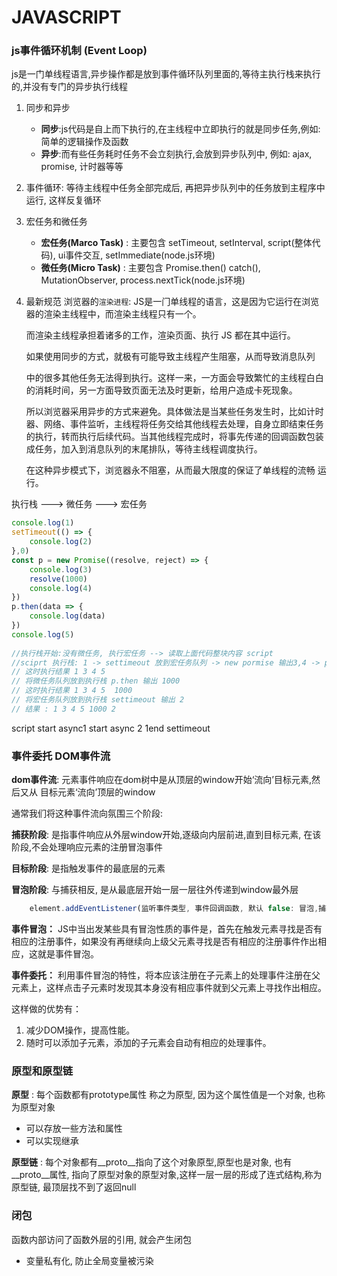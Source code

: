 # JAVASCRIPT

### js事件循环机制 (Event Loop)
js是一门单线程语言,异步操作都是放到事件循环队列里面的,等待主执行栈来执行的,并没有专门的异步执行线程
1. 同步和异步
    - **同步**:js代码是自上而下执行的,在主线程中立即执行的就是同步任务,例如: 简单的逻辑操作及函数
    - **异步**:而有些任务耗时任务不会立刻执行,会放到异步队列中, 例如: ajax, promise, 计时器等等

2. 事件循环: 等待主线程中任务全部完成后, 再把异步队列中的任务放到主程序中运行, 这样反复循环

3. 宏任务和微任务
    - **宏任务(Marco Task)** : 主要包含 setTimeout, setInterval, script(整体代码), ui事件交互, setImmediate(node.js环境)
    - **微任务(Micro Task)** : 主要包含 Promise.then() catch(), MutationObserver, process.nextTick(node.js环境)

4. 最新规范
    浏览器的`渲染进程`:
    JS是⼀⻔单线程的语⾔，这是因为它运⾏在浏览器的渲染主线程中，⽽渲染主线程只有⼀个。

    ⽽渲染主线程承担着诸多的⼯作，渲染⻚⾯、执⾏ JS 都在其中运⾏。

    如果使⽤同步的⽅式，就极有可能导致主线程产⽣阻塞，从⽽导致消息队列

    中的很多其他任务⽆法得到执⾏。这样⼀来，⼀⽅⾯会导致繁忙的主线程⽩⽩的消耗时间，另⼀⽅⾯导致⻚⾯⽆法及时更新，给⽤户造成卡死现象。

    所以浏览器采⽤异步的⽅式来避免。具体做法是当某些任务发⽣时，⽐如计时器、⽹络、事件监听，主线程将任务交给其他线程去处理，⾃身⽴即结束任务的执⾏，转⽽执⾏后续代码。当其他线程完成时，将事先传递的回调函数包装成任务，加⼊到消息队列的末尾排队，等待主线程调度执⾏。

    在这种异步模式下，浏览器永不阻塞，从⽽最⼤限度的保证了单线程的流畅
    运⾏。

执行栈 ---> 微任务 ---> 宏任务

```js
console.log(1)
setTimeout(() => {
    console.log(2)
},0)
const p = new Promise((resolve, reject) => {
    console.log(3)
    resolve(1000)
    console.log(4)
})
p.then(data => {
    console.log(data)
})
console.log(5)
 
//执行栈开始:没有微任务, 执行宏任务 --> 读取上面代码整块内容 script
//sciprt 执行栈: 1 -> settimeout 放到宏任务队列 -> new pormise 输出3,4 -> p.then() 放到微任务 -> 5
// 这时执行结果 1 3 4 5
// 将微任务队列放到执行栈 p.then 输出 1000
// 这时执行结果 1 3 4 5  1000
// 将宏任务队列放到执行栈 settimeout 输出 2
// 结果 : 1 3 4 5 1000 2   
```
script start 
async1 start
async 2
1end
settimeout

### 事件委托 DOM事件流
**dom事件流**: 元素事件响应在dom树中是从顶层的window开始‘流向’目标元素,然后又从 目标元素‘流向’顶层的window

通常我们将这种事件流向氛围三个阶段:

 **捕获阶段**: 是指事件响应从外层window开始,逐级向内层前进,直到目标元素, 在该阶段,不会处理响应元素的注册冒泡事件

 **目标阶段**: 是指触发事件的最底层的元素

 **冒泡阶段**: 与捕获相反, 是从最底层开始一层一层往外传递到window最外层

```js
    element.addEventListener(监听事件类型, 事件回调函数, 默认 false: 冒泡,捕获:true)
```
**事件冒泡：**
JS中当出发某些具有冒泡性质的事件是，首先在触发元素寻找是否有相应的注册事件，如果没有再继续向上级父元素寻找是否有相应的注册事件作出相应，这就是事件冒泡。

**事件委托：**
利用事件冒泡的特性，将本应该注册在子元素上的处理事件注册在父元素上，这样点击子元素时发现其本身没有相应事件就到父元素上寻找作出相应。

这样做的优势有：
1. 减少DOM操作，提高性能。
2. 随时可以添加子元素，添加的子元素会自动有相应的处理事件。


### 原型和原型链
**原型** : 每个函数都有prototype属性 称之为原型, 因为这个属性值是一个对象, 也称为原型对象

- 可以存放一些方法和属性
- 可以实现继承

**原型链** : 每个对象都有__proto__指向了这个对象原型,原型也是对象, 也有__proto__属性, 指向了原型对象的原型对象,这样一层一层的形成了连式结构,称为原型链, 最顶层找不到了返回null

### 闭包
函数内部访问了函数外层的引用, 就会产生闭包
- 变量私有化, 防止全局变量被污染